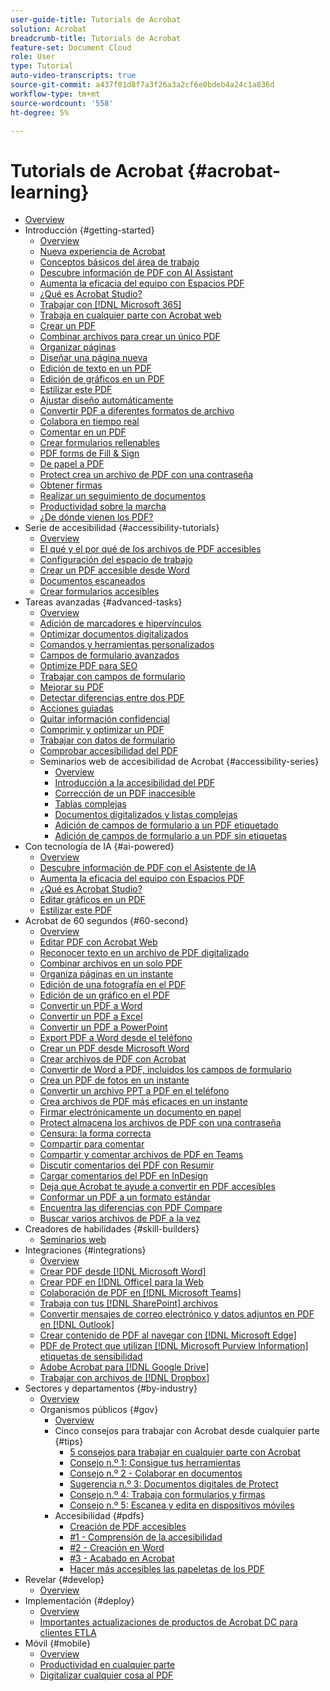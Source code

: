 ```yaml
---
user-guide-title: Tutorials de Acrobat
solution: Acrobat
breadcrumb-title: Tutorials de Acrobat
feature-set: Document Cloud
role: User
type: Tutorial
auto-video-transcripts: true
source-git-commit: a437f01d8f7a3f26a3a2cf6e0bdeb4a24c1a836d
workflow-type: tm+mt
source-wordcount: '558'
ht-degree: 5%

---
```



# Tutorials de Acrobat {#acrobat-learning}

+ [Overview](overview.md)
+ Introducción {#getting-started}
   + [Overview](getting-started/getting-started-overview.md)
   + [Nueva experiencia de Acrobat](getting-started/new-workspace.md)
   + [Conceptos básicos del área de trabajo](getting-started/get-to-know-the-acrobat-dc-interface.md)
   + [Descubre información de PDF con AI Assistant](getting-started/ai-assistant.md)
   + [Aumenta la eficacia del equipo con Espacios PDF](getting-started/pdf-spaces-legal.md)
   + [¿Qué es Acrobat Studio?](getting-started/acrobat-studio.md)
   + [Trabajar con [!DNL Microsoft 365]](https://experienceleague.adobe.com/docs/document-cloud-learn/acrobat-learning/integrations/integrate-overview.html?lang=es#microsoft)
   + [Trabaja en cualquier parte con Acrobat web](getting-started/acrobatweb.md)
   + [Crear un PDF](getting-started/create-pdf.md)
   + [Combinar archivos para crear un único PDF](getting-started/combine-to-pdf.md)
   + [Organizar páginas](getting-started/organize.md)
   + [Diseñar una página nueva](getting-started/add-custom-page.md)
   + [Edición de texto en un PDF](getting-started/edit-pdf.md)
   + [Edición de gráficos en un PDF](getting-started/edit-graphics.md)
   + [Estilizar este PDF](getting-started/stylize-this-pdf.md)
   + [Ajustar diseño automáticamente](getting-started/auto-adjust-layout.md)
   + [Convertir PDF a diferentes formatos de archivo](getting-started/export-pdf.md)
   + [Colabora en tiempo real](getting-started/collaborate.md)
   + [Comentar en un PDF](getting-started/comment-on-pdf-files.md)
   + [Crear formularios rellenables](getting-started/create-fillable-forms.md)
   + [PDF forms de Fill &amp; Sign](getting-started/fill-and-sign.md)
   + [De papel a PDF](getting-started/scan-and-ocr.md)
   + [Protect crea un archivo de PDF con una contraseña](getting-started/password-protect.md)
   + [Obtener firmas](getting-started/signatures.md)
   + [Realizar un seguimiento de documentos](getting-started/track.md)
   + [Productividad sobre la marcha](getting-started/productivity.md)
   + [¿De dónde vienen los PDF?](getting-started/where-do-pdfs-come-from.md)
+ Serie de accesibilidad {#accessibility-tutorials}
   + [Overview](accessibility-series/accessibility-overview.md)
   + [El qué y el por qué de los archivos de PDF accesibles](accessibility-series/what-why-accessible-pdf.md)
   + [Configuración del espacio de trabajo](accessibility-series/set-up-workspace.md)
   + [Crear un PDF accesible desde Word](accessibility-series/create-accessible-from-word.md)
   + [Documentos escaneados](accessibility-series/scanned-documents.md)
   + [Crear formularios accesibles](accessibility-series/create-accessible-forms.md)
+ Tareas avanzadas {#advanced-tasks}
   + [Overview](advanced-tasks/advanced-tasks-overview.md)
   + [Adición de marcadores e hipervínculos](advanced-tasks/bookmarks.md)
   + [Optimizar documentos digitalizados](advanced-tasks/optimizescan.md)
   + [Comandos y herramientas personalizados](advanced-tasks/custom.md)
   + [Campos de formulario avanzados](advanced-tasks/advancedforms.md)
   + [Optimize PDF para SEO](advanced-tasks/optimizeseo.md)
   + [Trabajar con campos de formulario](advanced-tasks/workforms.md)
   + [Mejorar su PDF](advanced-tasks/enhance.md)
   + [Detectar diferencias entre dos PDF](advanced-tasks/compare.md)
   + [Acciones guiadas](advanced-tasks/action.md)
   + [Quitar información confidencial](advanced-tasks/redact.md)
   + [Comprimir y optimizar un PDF](advanced-tasks/reduce.md)
   + [Trabajar con datos de formulario](advanced-tasks/formdata.md)
   + [Comprobar accesibilidad del PDF](advanced-tasks/accessibility.md)
   + Seminarios web de accesibilidad de Acrobat {#accessibility-series}
      + [Overview](advanced-tasks/accessibility-series.md)
      + [Introducción a la accesibilidad del PDF](advanced-tasks/accessibilitysession1.md)
      + [Corrección de un PDF inaccesible](advanced-tasks/accessibilitysession2.md)
      + [Tablas complejas](advanced-tasks/accessibilitysession3.md)
      + [Documentos digitalizados y listas complejas](advanced-tasks/accessibilitysession4.md)
      + [Adición de campos de formulario a un PDF etiquetado](advanced-tasks/accessibilitysession5.md)
      + [Adición de campos de formulario a un PDF sin etiquetas](advanced-tasks/accessibilitysession6.md)
+ Con tecnología de IA {#ai-powered}
   + [Overview](ai-powered/ai-overview.md)
   + [Descubre información de PDF con el Asistente de IA](https://experienceleague.adobe.com/es/docs/document-cloud-learn/acrobat-learning/getting-started/ai-assistant)
   + [Aumenta la eficacia del equipo con Espacios PDF](https://experienceleague.adobe.com/es/docs/document-cloud-learn/acrobat-learning/getting-started/pdf-spaces-legal)
   + [¿Qué es Acrobat Studio?](https://experienceleague.adobe.com/es/docs/document-cloud-learn/acrobat-learning/getting-started/acrobat-studio)
   + [Editar gráficos en un PDF](https://experienceleague.adobe.com/es/docs/document-cloud-learn/acrobat-learning/getting-started/edit-graphics)
   + [Estilizar este PDF](https://experienceleague.adobe.com/es/docs/document-cloud-learn/acrobat-learning/getting-started/stylize-this-pdf)
+ Acrobat de 60 segundos {#60-second}
   + [Overview](60-second/60-second-overview.md)
   + [Editar PDF con Acrobat Web](60-second/edit.md)
   + [Reconocer texto en un archivo de PDF digitalizado](60-second/textrecognition.md)
   + [Combinar archivos en un solo PDF](60-second/combine-to-one-pdf.md)
   + [Organiza páginas en un instante](60-second/organize.md)
   + [Edición de una fotografía en el PDF](60-second/editphoto.md)
   + [Edición de un gráfico en el PDF](60-second/editgraphic.md)
   + [Convertir un PDF a Word](60-second/convert-pdf-word.md)
   + [Convertir un PDF a Excel](60-second/convert-pdf-excel.md)
   + [Convertir un PDF a PowerPoint](60-second/convert-pdf-powerpoint.md)
   + [Export PDF a Word desde el teléfono](60-second/exportwordphone.md)
   + [Crear un PDF desde Microsoft Word](60-second/word-to-pdf.md)
   + [Crear archivos de PDF con Acrobat](60-second/create-from-acrobat.md)
   + [Convertir de Word a PDF, incluidos los campos de formulario](60-second/wordform.md)
   + [Crea un PDF de fotos en un instante](60-second/photo.md)
   + [Convertir un archivo PPT a PDF en el teléfono](60-second/phone.md)
   + [Crea archivos de PDF más eficaces en un instante](60-second/optimize.md)
   + [Firmar electrónicamente un documento en papel](60-second/sign.md)
   + [Protect almacena los archivos de PDF con una contraseña](60-second/protect.md)
   + [Censura: la forma correcta](60-second/redaction.md)
   + [Compartir para comentar](60-second/share-comment.md)
   + [Compartir y comentar archivos de PDF en Teams](60-second/share-comment-teams.md)
   + [Discutir comentarios del PDF con Resumir](60-second/summarize-comments.md)
   + [Cargar comentarios del PDF en InDesign](60-second/indesign.md)
   + [Deja que Acrobat te ayude a convertir en PDF accesibles](60-second/accessible.md)
   + [Conformar un PDF a un formato estándar](60-second/conform.md)
   + [Encuentra las diferencias con PDF Compare](60-second/compare.md)
   + [Buscar varios archivos de PDF a la vez](60-second/search.md)
+ Creadores de habilidades {#skill-builders}
   + [Seminarios web](skill-builder/skill-builder-webinars.md)
+ Integraciones {#integrations}
   + [Overview](integrate/integrate-overview.md)
   + [Crear PDF desde  [!DNL Microsoft Word]](integrate/createfromword.md)
   + [Crear PDF en  [!DNL Office] para la Web](integrate/createofficeweb.md)
   + [Colaboración de PDF en  [!DNL Microsoft Teams]](integrate/acrobatandteams.md)
   + [Trabaja con tus [!DNL SharePoint]  archivos](integrate/acrobatandsp.md)
   + [Convertir mensajes de correo electrónico y datos adjuntos en PDF en  [!DNL Outlook]](integrate/outlook.md)
   + [Crear contenido de PDF al navegar con  [!DNL Microsoft Edge]](integrate/edge.md)
   + [PDF de Protect que utilizan  [!DNL Microsoft Purview Information] etiquetas de sensibilidad](integrate/microsoftsensitivitylabels.md)
   + [Adobe Acrobat para  [!DNL Google Drive]](integrate/acrobatandgoogle.md)
   + [Trabajar con archivos de  [!DNL Dropbox]](integrate/acrobat-dropbox.md)
+ Sectores y departamentos {#by-industry}
   + [Overview](industry/industry-overview.md)
   + Organismos públicos {#gov}
      + [Overview](industry/gov/gov-overview.md)
      + Cinco consejos para trabajar con Acrobat desde cualquier parte {#tips}
         + [5 consejos para trabajar en cualquier parte con Acrobat](industry/gov/5-tips-for-working-anywhere-with-acrobat-dc-for-government.md)
         + [Consejo n.º 1: Consigue tus herramientas](industry/gov/get-your-tools.md)
         + [Consejo n.º 2 - Colaborar en documentos](industry/gov/collaborate-on-documents.md)
         + [Sugerencia n.º 3: Documentos digitales de Protect](industry/gov/protect-digital-documents.md)
         + [Consejo n.º 4: Trabaja con formularios y firmas](industry/gov/work-with-forms-and-signatures.md)
         + [Consejo n.º 5: Escanea y edita en dispositivos móviles](industry/gov/scan-and-edit-on-mobile.md)
      + Accesibilidad {#pdfs}
         + [Creación de PDF accesibles](industry/gov/making-pdfs-accessible.md)
         + [#1 - Comprensión de la accesibilidad](industry/gov/understanding-accessibility.md)
         + [#2 - Creación en Word](industry/gov/authoring-in-word.md)
         + [#3 - Acabado en Acrobat](industry/gov/finishing-in-acrobat.md)
         + [Hacer más accesibles las papeletas de los PDF](industry/gov/making-pdf-ballots-accessible.md)
+ Revelar {#develop}
   + [Overview](develop/develop-overview.md)
+ Implementación {#deploy}
   + [Overview](deploy/deploy-overview.md)
   + [Importantes actualizaciones de productos de Acrobat DC para clientes ETLA](deploy/signentitlementchanges.md)
+ Móvil {#mobile}
   + [Overview](mobile/mobile-overview.md)
   + [Productividad en cualquier parte](https://experienceleague.adobe.com/docs/document-cloud-learn/acrobat-learning/getting-started/productivity.html?lang=es)
   + [Digitalizar cualquier cosa al PDF](mobile/scan-mobile-app.md)
